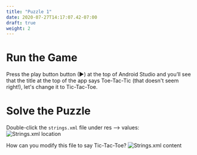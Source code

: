```yaml
---
title: "Puzzle 1"
date: 2020-07-27T14:17:07.42-07:00
draft: true
weight: 2
---
```


# Run the Game
Press the play button button (►) at the top of Android Studio and you’ll see that the title at the top of the app says Toe-Tac-Tic (that doesn't seem right!), let's change it to Tic-Tac-Toe.

# Solve the Puzzle
Double-click the ```strings.xml``` file under res --> values:
![Strings.xml location](../resources/_gen/images/puzzle1.PNG)

How can you modify this file to say Tic-Tac-Toe?
![Strings.xml content](../resources/_gen/images/puzzle1_stringsxml.PNG)
